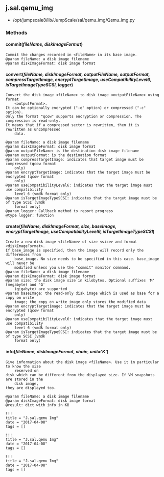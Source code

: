 <!-- toc -->
## j.sal.qemu_img

- /opt/jumpscale8/lib/JumpScale/sal/qemu_img/Qemu_img.py

### Methods

#### commit(*fileName, diskImageFormat*) 

```
Commit the changes recorded in <fileName> in its base image.
@param fileName: a disk image filename
@param diskImageFormat: disk image format

```

#### convert(*fileName, diskImageFormat, outputFileName, outputFormat, compressTargetImage, encryptTargetImage, useCompatibilityLevel6, isTargetImageTypeSCSI, logger*) 

```
Convert the disk image <fileName> to disk image <outputFileName> using format
    <outputFormat>.
It can be optionally encrypted ("-e" option) or compressed ("-c" option).
Only the format "qcow" supports encryption or compression. The compression is read-only.
It means that if a compressed sector is rewritten, then it is rewritten as uncompressed
    data.

@param fileName: a disk image filename
@param diskImageFormat: disk image format
@param outputFileName: is the destination disk image filename
@param outputFormat: is the destination format
@param compressTargetImage: indicates that target image must be compressed (qcow format
    only)
@param encryptTargetImage: indicates that the target image must be encrypted (qcow format
    only)
@param useCompatibilityLevel6: indicates that the target image must use compatibility
    level 6 (vmdk format only)
@param isTargetImageTypeSCSI: indicates that the target image must be of type SCSI (vmdk
    format only)
@param logger: Callback method to report progress
@type logger: function

```

#### create(*fileName, diskImageFormat, size, baseImage, encryptTargetImage, useCompatibilityLevel6, isTargetImageTypeSCSI*) 

```
Create a new disk image <fileName> of size <size> and format <diskImageFormat>.
If base_image is specified, then the image will record only the differences from
    base_image. No size needs to be specified in this case. base_image will never be
    modified unless you use the "commit" monitor command.
@param fileName: a disk image filename
@param diskImageFormat: disk image format
@param size: the disk image size in kilobytes. Optional suffixes 'M' (megabyte) and 'G'
    (gigabyte) are supported
@param baseImage: the read-only disk image which is used as base for a copy on write
    image; the copy on write image only stores the modified data
@param encryptTargetImage: indicates that the target image must be encrypted (qcow format
    only)
@param useCompatibilityLevel6: indicates that the target image must use compatibility
    level 6 (vmdk format only)
@param isTargetImageTypeSCSI: indicates that the target image must be of type SCSI (vmdk
    format only)

```

#### info(*fileName, diskImageFormat, chain, unit='K'*) 

```
Give information about the disk image <fileName>. Use it in particular to know the size
    reserved on
disk which can be different from the displayed size. If VM snapshots are stored in the
    disk image,
they are displayed too.

@param fileName: a disk image filename
@param diskImageFormat: disk image format
@result: dict with info in KB

```


```
!!!
title = "J.sal.qemu Img"
date = "2017-04-08"
tags = []
```

```
!!!
title = "J.sal.qemu Img"
date = "2017-04-08"
tags = []
```

```
!!!
title = "J.sal.qemu Img"
date = "2017-04-08"
tags = []
```
